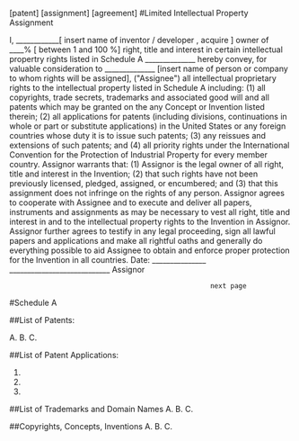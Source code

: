 [patent] [assignment] [agreement] 
#Limited Intellectual Property Assignment

I, ____________[ insert name of inventor / developer , acquire ] owner of ____% [ between 1 and 100 %] right, title and interest in certain intellectual propertry rights listed in Schedule A  ______________ hereby convey, for valuable consideration to  ______________ [insert name of person or company to whom rights will be assigned], ("Assignee")  all intellectual proprietary rights to the intellectual property listed in Schedule A including:
      (1) all copyrights, trade secrets, trademarks and associated good will and all patents which may be granted on the any Concept or Invention listed therein;
      (2) all applications for patents (including divisions, continuations in whole or part or substitute applications) in the United States or any foreign countries whose duty it is to issue such patents;
      (3) any reissues and extensions of such patents; and
      (4) all priority rights under the International Convention for the Protection of Industrial Property for every member country.
      Assignor warrants that: (1) Assignor is the legal owner of all right, title and interest in the Invention; (2) that such rights have not been previously licensed, pledged, assigned, or encumbered; and (3) that this assignment does not infringe on the rights of any person. Assignor agrees to cooperate with Assignee and to execute and deliver all papers, instruments and assignments as may be necessary to vest all right, title and interest in and to the intellectual property rights to the Invention in Assignor. Assignor further agrees to testify in any legal proceeding, sign all lawful papers and applications and make all rightful oaths and generally do everything possible to aid Assignee to obtain and enforce proper protection for the Invention in all countries.
Date: _______________           ____________________________
                                                      Assignor
                                                      
                                                      next page

#Schedule A 

##List of Patents: 

A. 
B. 
C. 





##List of Patent Applications: 

1. 
2.
3. 


##List of Trademarks and Domain Names
A.
B. 
C.

##Copyrights, Concepts, Inventions 
A. 
B.
C. 
